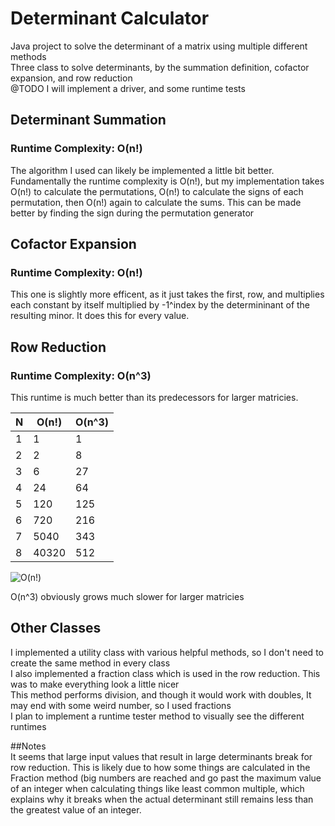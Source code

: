 # Determinant Calculator
Java project to solve the determinant of a matrix using multiple different methods  
Three class to solve determinants, by the summation definition, cofactor expansion, and row reduction  
@TODO I will implement a driver, and some runtime tests  

## Determinant Summation
### Runtime Complexity: O(n!)
The algorithm I used can likely be implemented a little bit better. Fundamentally the runtime complexity is O(n!), but my implementation
takes O(n!) to calculate the permutations, O(n!) to calculate the signs of each permutation, then O(n!) again to calculate the sums.
This can be made better by finding the sign during the permutation generator

## Cofactor Expansion
### Runtime Complexity: O(n!)
This one is slightly more efficent, as it just takes the first, row, and multiplies each constant by itself multiplied by -1^index by the 
determininant of the resulting minor. It does this for every value. 

## Row Reduction
### Runtime Complexity: O(n^3)
This runtime is much better than its predecessors for larger matricies. 

| N | O(n!)  | O(n^3) |
| --| -------| ------ |
| 1 | 1      | 1      |
| 2 | 2      | 8      |
| 3 | 6      | 27     |
| 4 | 24     | 64     |
| 5 | 120    | 125    |
| 6 | 720    | 216    |
| 7 | 5040   | 343    |
| 8 | 40320  | 512    |

![O(n!)](https://github.com/markstanl/DeterminantCalculator/assets/146277800/cf2d904b-c21d-41be-83b6-8f148f4b1943)

O(n^3) obviously grows much slower for larger matricies

## Other Classes
I implemented a utility class with various helpful methods, so I don't need to create the same method in 
every class  
I also implemented a fraction class which is used in the row reduction. This was to make everything look a little nicer  
This method performs division, and though it would work with doubles, It may end with some weird number, so I used 
fractions  
I plan to implement a runtime tester method to visually see the different runtimes

##Notes  
It seems that large input values that result in large determinants break for row reduction. This is likely due to
how some things are calculated in the Fraction method (big numbers are reached and go past the maximum value of an integer when 
calculating things like least common multiple, which explains why it breaks when the actual determinant still remains less than
the greatest value of an integer.
